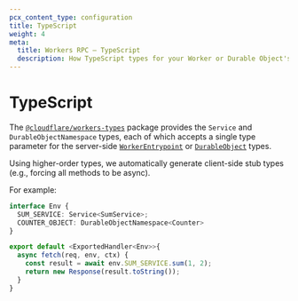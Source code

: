 ```yaml
---
pcx_content_type: configuration
title: TypeScript
weight: 4
meta:
  title: Workers RPC — TypeScript
  description: How TypeScript types for your Worker or Durable Object's RPC methods are generated and exposed to clients
---
```


# TypeScript

The [`@cloudflare/workers-types`](https://www.npmjs.com/package/@cloudflare/workers-types) package provides the `Service` and `DurableObjectNamespace` types, each of which accepts a single type parameter for the server-side [`WorkerEntrypoint`](/workers/bindings/service-bindings/rpc) or [`DurableObject`](/durable-objects/best-practices/create-durable-object-stubs/#rpc-methods) types.

Using higher-order types, we automatically generate client-side stub types (e.g., forcing all methods to be async).

For example:

```ts
interface Env {
  SUM_SERVICE: Service<SumService>;
  COUNTER_OBJECT: DurableObjectNamespace<Counter>
}

export default <ExportedHandler<Env>>{
  async fetch(req, env, ctx) {
    const result = await env.SUM_SERVICE.sum(1, 2);
    return new Response(result.toString());
  }
}
```